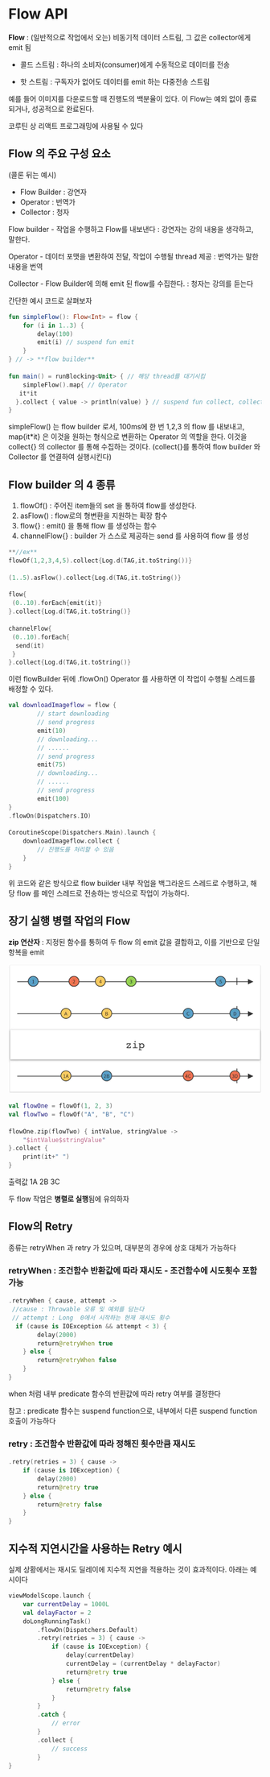 # Flow API

**Flow** :  (일반적으로 작업에서 오는) 비동기적 데이터 스트림, 그 값은 collector에게 emit 됨

 - 콜드 스트림 : 하나의 소비자(consumer)에게 수동적으로 데이터를 전송

 - 핫 스트림 : 구독자가 없어도 데이터를 emit 하는 다중전송 스트림

예를 들어 이미지를 다운로드할 때 진행도의 백분율이 있다. 이 Flow는 예외 없이 종료되거나, 성공적으로 완료된다.

코루틴 상 리액트 프로그래밍에 사용될 수 있다

## Flow 의 주요 구성 요소

 (콜론 뒤는 예시)

- Flow Builder : 강연자
- Operator : 번역가
- Collector : 청자

Flow builder - 작업을 수행하고 Flow를 내보낸다 : 강연자는 강의 내용을 생각하고, 말한다.

Operator - 데이터 포맷을 변환하여 전달, 작업이 수행될 thread 제공 : 번역가는 말한 내용을 번역

Collector - Flow Builder에 의해 emit 된 flow를 수집한다. : 청자는 강의를 듣는다

간단한 예시 코드로 살펴보자

```kotlin
fun simpleFlow(): Flow<Int> = flow {
    for (i in 1..3) {
        delay(100)
        emit(i) // suspend fun emit
    }
} // -> **flow builder**

fun main() = runBlocking<Unit> { // 해당 thread를 대기시킴
    simpleFlow().map{ // Operator
   it*it
  }.collect { value -> println(value) } // suspend fun collect, collector
}

```

simpleFlow() 는 flow builder 로서, 100ms에 한 번 1,2,3 의 flow 를 내보내고, map{it*it} 은 이것을 원하는 형식으로 변환하는 Operator 의 역할을 한다. 이것을 collect{} 의 collector 를 통해 수집하는 것이다. (collect{}를 통하여 flow builder 와 Collector 를 연결하여 실행시킨다)

## Flow builder 의 4 종류

1. flowOf() : 주어진 item들의 set 을 통하여  flow를 생성한다.
2. asFlow() : flow로의 형변환을 지원하는 확장 함수
3. flow{} : emit() 을 통해 flow 를 생성하는 함수
4. channelFlow{} : builder 가 스스로 제공하는 send 를 사용하여 flow 를 생성

```kotlin
**//ex**
flowOf(1,2,3,4,5).collect{Log.d(TAG,it.toString())}

(1..5).asFlow().collect{Log.d(TAG,it.toString()}

flow{
 (0..10).forEach{emit(it)}
}.collect{Log.d(TAG,it.toString()}

channelFlow{
 (0..10).forEach{
  send(it)
 }
}.collect{Log.d(TAG,it.toString()}
```

이런 flowBuilder 뒤에 .flowOn() Operator 를 사용하면 이 작업이 수행될 스레드를 배정할 수 있다.

```kotlin
val downloadImageflow = flow {
        // start downloading
        // send progress
        emit(10)
        // downloading...
        // ......
        // send progress
        emit(75)
        // downloading...
        // ......
        // send progress
        emit(100)
}
.flowOn(Dispatchers.IO)

CoroutineScope(Dispatchers.Main).launch {
    downloadImageflow.collect {
        // 진행도를 처리할 수 있음
    }
}
```

위 코드와 같은 방식으로 flow builder 내부 작업을 백그라운드 스레드로 수행하고, 해당 flow 를 메인 스레드로 전송하는 방식으로 작업이 가능하다.

## **장기 실행 병렬 작업의 Flow**

**zip 연산자** : 지정된 함수를 통하여 두 flow 의 emit 값을 결합하고, 이를 기반으로 단일 항복을 emit

![Zip](../resources/image/flow_api_zip.png)

```kotlin
val flowOne = flowOf(1, 2, 3)
val flowTwo = flowOf("A", "B", "C")

flowOne.zip(flowTwo) { intValue, stringValue ->
    "$intValue$stringValue"
}.collect {
    print(it+" ")
}
```

출력값 1A 2B 3C

두 flow 작업은 **병렬로 실행**됨에 유의하자

## Flow의 Retry

종류는 retryWhen 과 retry 가 있으며, 대부분의 경우에 상호 대체가 가능하다

### **retryWhen : 조건함수 반환값에 따라 재시도 - 조건함수에 시도횟수 포함 가능**

```kotlin
.retryWhen { cause, attempt ->
 //cause : Throwable 오류 및 예외를 담는다
 // attempt : Long  0에서 시작하는 현재 재시도 횟수
  if (cause is IOException && attempt < 3) {
        delay(2000)
        return@retryWhen true
    } else {
        return@retryWhen false
    }
}
```

when 처럼 내부 predicate 함수의 반환값에 따라 retry 여부를 결정한다

참고 : predicate 함수는 suspend function으로, 내부에서 다른 suspend function 호출이 가능하다

### **retry : 조건함수 반환값에 따라 정해진 횟수만큼 재시도**

```kotlin
.retry(retries = 3) { cause ->
    if (cause is IOException) {
        delay(2000)
        return@retry true
    } else {
        return@retry false
    }
}
```

## 지수적 지연시간을 사용하는 Retry 예시

실제 상황에서는 재시도 딜레이에 지수적 지연을 적용하는 것이 효과적이다. 아래는 예시이다

```kotlin
viewModelScope.launch {
    var currentDelay = 1000L
    val delayFactor = 2
    doLongRunningTask()
        .flowOn(Dispatchers.Default)
        .retry(retries = 3) { cause ->
            if (cause is IOException) {
                delay(currentDelay)
                currentDelay = (currentDelay * delayFactor)
                return@retry true
            } else {
                return@retry false
            }
        }
        .catch {
            // error
        }
        .collect {
            // success
        }
}
```
